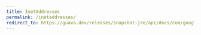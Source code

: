 ```yaml
---
title: InetAddresses
permalink: /inetaddresses/
redirect_to: https://guava.dev/releases/snapshot-jre/api/docs/com/google/common/net/InetAddresses.html
---
```

